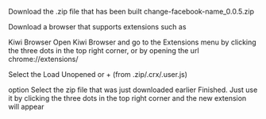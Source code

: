 Download the .zip file that has been built change-facebook-name_0.0.5.zip

 Download a browser that supports extensions such as 

Kiwi Browser Open Kiwi Browser and go to the Extensions menu by clicking the three dots in the top right corner, or by opening the url chrome://extensions/

 Select the Load Unopened or + (from .zip/.crx/.user.js) 

option Select the zip file that was just downloaded earlier Finished. Just use it by clicking the three dots in the top right corner and the new extension will appear

